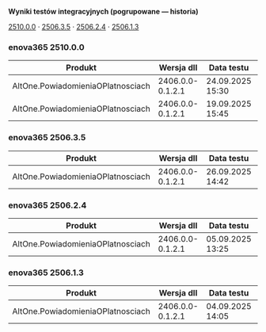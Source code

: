**Wyniki testów integracyjnych (pogrupowane — historia)**

[2510.0.0](#enova365-251000) · [2506.3.5](#enova365-250635) · [2506.2.4](#enova365-250624) · [2506.1.3](#enova365-250613)

### enova365 2510.0.0

| Produkt                           | Wersja dll       | Data testu       | Status |
|-----------------------------------|------------------|------------------|--------|
| AltOne.PowiadomieniaOPlatnosciach | 2406.0.0-0.1.2.1 | 24.09.2025 15:30 | ✅      |
| AltOne.PowiadomieniaOPlatnosciach | 2406.0.0-0.1.2.1 | 19.09.2025 15:45 | ❌      |

### enova365 2506.3.5

| Produkt                           | Wersja dll       | Data testu       | Status |
|-----------------------------------|------------------|------------------|--------|
| AltOne.PowiadomieniaOPlatnosciach | 2406.0.0-0.1.2.1 | 26.09.2025 14:42 | ✅      |

### enova365 2506.2.4

| Produkt                           | Wersja dll       | Data testu       | Status |
|-----------------------------------|------------------|------------------|--------|
| AltOne.PowiadomieniaOPlatnosciach | 2406.0.0-0.1.2.1 | 05.09.2025 13:25 | ✅      |

### enova365 2506.1.3

| Produkt                           | Wersja dll       | Data testu       | Status |
|-----------------------------------|------------------|------------------|--------|
| AltOne.PowiadomieniaOPlatnosciach | 2406.0.0-0.1.2.1 | 04.09.2025 14:05 | ✅      |

